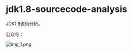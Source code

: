 # jdk1.8-sourcecode-analysis
JDK1.8源码分析。

公众号：

![img_1.png](https://common-ymbj.oss-cn-beijing.aliyuncs.com/wxgzh_qrcode.PNG)


